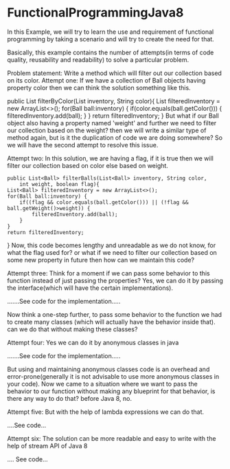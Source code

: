 # FunctionalProgrammingJava8

In this Example, we will try to learn the use and requirement of functional programming by taking a scenario and will try to create the need for that.

Basically, this example contains the number of attempts(in terms of code quality, reusability and readability) to solve a particular problem.

Problem statement: Write a method which will filter out our collection based on its color. Attempt one: If we have a collection of Ball objects having property color then we can think the solution something like this.

public List<Ball> filterByColor(List<Ball> inventory, String color){
	List<Ball> filteredInventory = new ArrayList<>();
	for(Ball ball:inventory) {
		if(color.equals(ball.getColor())) {
			filteredInventory.add(ball);
		}
	}
	return filteredInventory;
}
But what if our Ball object also having a property named 'weight' and further we need to filter our collection based on the weight? then we will write a similar type of method again, but is it the duplication of code we are doing somewhere? So we will have the second attempt to resolve this issue.

Attempt two: In this solution, we are having a flag, if it is true then we will filter our collection based on color else based on weight.

    public List<Ball> filterBalls(List<Ball> inventory, String color,
		int weight, boolean flag){
	List<Ball> filteredInventory = new ArrayList<>();
	for(Ball ball:inventory) {
		if((flag && color.equals(ball.getColor())) || (!flag && ball.getWeight()>weight)) {
			filteredInventory.add(ball);
		}
	}
	return filteredInventory;
   }
Now, this code becomes lengthy and unreadable as we do not know, for what the flag used for? or what if we need to filter our collection based on some new property in future then how can we maintain this code?

Attempt three: Think for a moment if we can pass some behavior to this function instead of just passing the properties? Yes, we can do it by passing the interface(which will have the certain implementations).

.......See code for the implementation.....

Now think a one-step further, to pass some behavior to the function we had to create many classes (which will actually have the behavior inside that). can we do that without making these classes?

Attempt four: Yes we can do it by anonymous classes in java

.......See code for the implementation.....

But using and maintaining anonymous classes code is an overhead and error-prone(generally it is not advisable to use more anonymous classes in your code). Now we came to a situation where we want to pass the behavior to our function without making any blueprint for that behavior, is there any way to do that? before Java 8, no.

Attempt five: But with the help of lambda expressions we can do that.

....See code...

Attempt six: The solution can be more readable and easy to write with the help of stream API of Java 8

.... See code...
